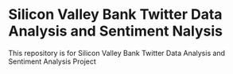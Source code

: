 # Silicon Valley Bank Twitter Data Analysis and Sentiment Nalysis
This repository is for Silicon Valley Bank Twitter Data Analysis and Sentiment Analysis Project
